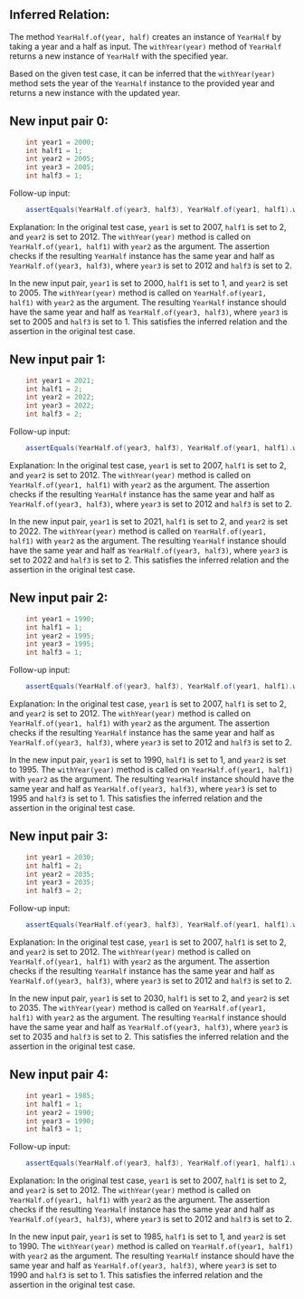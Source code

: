 ## Inferred Relation:
The method `YearHalf.of(year, half)` creates an instance of `YearHalf` by taking a year and a half as input. The `withYear(year)` method of `YearHalf` returns a new instance of `YearHalf` with the specified year.

Based on the given test case, it can be inferred that the `withYear(year)` method sets the year of the `YearHalf` instance to the provided year and returns a new instance with the updated year.

## New input pair 0:
```java
    int year1 = 2000;
    int half1 = 1;
    int year2 = 2005;
    int year3 = 2005;
    int half3 = 1;
```
Follow-up input:
```java
    assertEquals(YearHalf.of(year3, half3), YearHalf.of(year1, half1).withYear(year2));
```

Explanation: In the original test case, `year1` is set to 2007, `half1` is set to 2, and `year2` is set to 2012. The `withYear(year)` method is called on `YearHalf.of(year1, half1)` with `year2` as the argument. The assertion checks if the resulting `YearHalf` instance has the same year and half as `YearHalf.of(year3, half3)`, where `year3` is set to 2012 and `half3` is set to 2.

In the new input pair, `year1` is set to 2000, `half1` is set to 1, and `year2` is set to 2005. The `withYear(year)` method is called on `YearHalf.of(year1, half1)` with `year2` as the argument. The resulting `YearHalf` instance should have the same year and half as `YearHalf.of(year3, half3)`, where `year3` is set to 2005 and `half3` is set to 1. This satisfies the inferred relation and the assertion in the original test case.

## New input pair 1:
```java
    int year1 = 2021;
    int half1 = 2;
    int year2 = 2022;
    int year3 = 2022;
    int half3 = 2;
```
Follow-up input:
```java
    assertEquals(YearHalf.of(year3, half3), YearHalf.of(year1, half1).withYear(year2));
```

Explanation: In the original test case, `year1` is set to 2007, `half1` is set to 2, and `year2` is set to 2012. The `withYear(year)` method is called on `YearHalf.of(year1, half1)` with `year2` as the argument. The assertion checks if the resulting `YearHalf` instance has the same year and half as `YearHalf.of(year3, half3)`, where `year3` is set to 2012 and `half3` is set to 2.

In the new input pair, `year1` is set to 2021, `half1` is set to 2, and `year2` is set to 2022. The `withYear(year)` method is called on `YearHalf.of(year1, half1)` with `year2` as the argument. The resulting `YearHalf` instance should have the same year and half as `YearHalf.of(year3, half3)`, where `year3` is set to 2022 and `half3` is set to 2. This satisfies the inferred relation and the assertion in the original test case.

## New input pair 2:
```java
    int year1 = 1990;
    int half1 = 1;
    int year2 = 1995;
    int year3 = 1995;
    int half3 = 1;
```
Follow-up input:
```java
    assertEquals(YearHalf.of(year3, half3), YearHalf.of(year1, half1).withYear(year2));
```

Explanation: In the original test case, `year1` is set to 2007, `half1` is set to 2, and `year2` is set to 2012. The `withYear(year)` method is called on `YearHalf.of(year1, half1)` with `year2` as the argument. The assertion checks if the resulting `YearHalf` instance has the same year and half as `YearHalf.of(year3, half3)`, where `year3` is set to 2012 and `half3` is set to 2.

In the new input pair, `year1` is set to 1990, `half1` is set to 1, and `year2` is set to 1995. The `withYear(year)` method is called on `YearHalf.of(year1, half1)` with `year2` as the argument. The resulting `YearHalf` instance should have the same year and half as `YearHalf.of(year3, half3)`, where `year3` is set to 1995 and `half3` is set to 1. This satisfies the inferred relation and the assertion in the original test case.

## New input pair 3:
```java
    int year1 = 2030;
    int half1 = 2;
    int year2 = 2035;
    int year3 = 2035;
    int half3 = 2;
```
Follow-up input:
```java
    assertEquals(YearHalf.of(year3, half3), YearHalf.of(year1, half1).withYear(year2));
```

Explanation: In the original test case, `year1` is set to 2007, `half1` is set to 2, and `year2` is set to 2012. The `withYear(year)` method is called on `YearHalf.of(year1, half1)` with `year2` as the argument. The assertion checks if the resulting `YearHalf` instance has the same year and half as `YearHalf.of(year3, half3)`, where `year3` is set to 2012 and `half3` is set to 2.

In the new input pair, `year1` is set to 2030, `half1` is set to 2, and `year2` is set to 2035. The `withYear(year)` method is called on `YearHalf.of(year1, half1)` with `year2` as the argument. The resulting `YearHalf` instance should have the same year and half as `YearHalf.of(year3, half3)`, where `year3` is set to 2035 and `half3` is set to 2. This satisfies the inferred relation and the assertion in the original test case.

## New input pair 4:
```java
    int year1 = 1985;
    int half1 = 1;
    int year2 = 1990;
    int year3 = 1990;
    int half3 = 1;
```
Follow-up input:
```java
    assertEquals(YearHalf.of(year3, half3), YearHalf.of(year1, half1).withYear(year2));
```

Explanation: In the original test case, `year1` is set to 2007, `half1` is set to 2, and `year2` is set to 2012. The `withYear(year)` method is called on `YearHalf.of(year1, half1)` with `year2` as the argument. The assertion checks if the resulting `YearHalf` instance has the same year and half as `YearHalf.of(year3, half3)`, where `year3` is set to 2012 and `half3` is set to 2.

In the new input pair, `year1` is set to 1985, `half1` is set to 1, and `year2` is set to 1990. The `withYear(year)` method is called on `YearHalf.of(year1, half1)` with `year2` as the argument. The resulting `YearHalf` instance should have the same year and half as `YearHalf.of(year3, half3)`, where `year3` is set to 1990 and `half3` is set to 1. This satisfies the inferred relation and the assertion in the original test case.